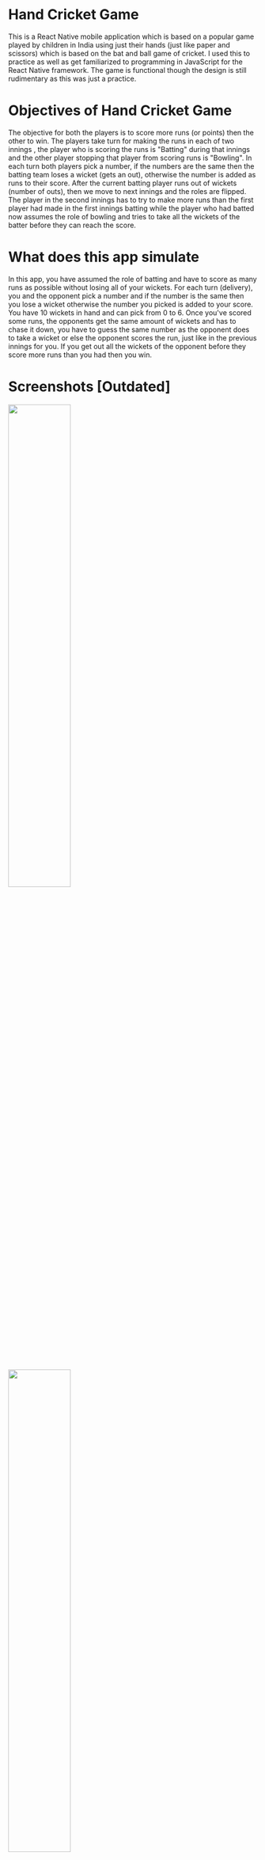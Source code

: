 # Hand Cricket Game

This is a React Native mobile application which is based on a popular game played by children in India using just their hands (just like paper and scissors) which is
based on the bat and ball game of cricket. I used this to practice as well as get familiarized to programming in JavaScript for the React Native framework. The game is functional though the design is still rudimentary as this was just a practice.

# Objectives of Hand Cricket Game
The objective for  both the players is to score more runs (or points) then the other to win. The players take turn 
for making the runs in each of two innings , the player who is scoring the runs is "Batting" during that innings and the other player stopping that player from 
scoring runs is "Bowling". In each turn both players pick a number, if the numbers are the same then the batting team loses a wicket (gets an out), otherwise the 
number is added as runs to their score.
After the current batting player runs out of wickets (number of outs), then we move to next innings and the roles are flipped. The player
in the second innings has to try to make more runs than the first player had made in the first innings batting while the player who had batted now assumes the role
of bowling and tries to take all the wickets of the batter before they can reach the score.

# What does this app simulate

In this app, you have assumed the role of batting and have to score as many runs as possible without losing all of your wickets. For each turn (delivery), you and
the opponent pick a number and if the number is the same then you lose a wicket otherwise the number you picked is added to your score. You have 10 wickets in hand
and can pick from 0 to 6. Once you've scored some runs, the opponents get the same amount of wickets and has to chase it down, you have to guess the same number as the opponent does to take a wicket or else the opponent scores the run, just like in the previous innings for you. If you get out all the wickets of the opponent before they score more runs than you had then you win.

# Screenshots [Outdated]

<img src="https://i.imgur.com/wDFnifM.jpg" width=50% height=50%>
<img src="https://i.imgur.com/v4QrqdV.jpg" width=50% height=50%>
<img src="https://i.imgur.com/JrjfxK6.jpg" width=50% height=50%>

